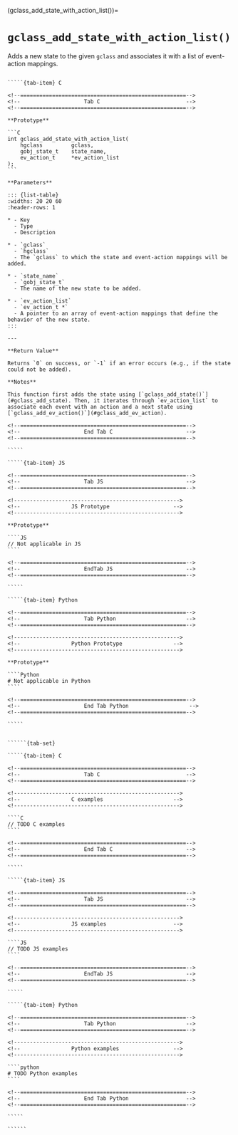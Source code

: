 <!-- ============================================================== -->
(gclass_add_state_with_action_list())=
# `gclass_add_state_with_action_list()`
<!-- ============================================================== -->

Adds a new state to the given `gclass` and associates it with a list of event-action mappings.

<!------------------------------------------------------------>
<!--                    Prototypes                          -->
<!------------------------------------------------------------>

``````{tab-set}

`````{tab-item} C

<!--====================================================-->
<!--                    Tab C                           -->
<!--====================================================-->

**Prototype**

```C
int gclass_add_state_with_action_list(
    hgclass         gclass,
    gobj_state_t    state_name,
    ev_action_t     *ev_action_list
);
```

**Parameters**

::: {list-table}
:widths: 20 20 60
:header-rows: 1

* - Key
  - Type
  - Description

* - `gclass`
  - `hgclass`
  - The `gclass` to which the state and event-action mappings will be added.

* - `state_name`
  - `gobj_state_t`
  - The name of the new state to be added.

* - `ev_action_list`
  - `ev_action_t *`
  - A pointer to an array of event-action mappings that define the behavior of the new state.
:::

---

**Return Value**

Returns `0` on success, or `-1` if an error occurs (e.g., if the state could not be added).

**Notes**

This function first adds the state using [`gclass_add_state()`](#gclass_add_state). Then, it iterates through `ev_action_list` to associate each event with an action and a next state using [`gclass_add_ev_action()`](#gclass_add_ev_action).

<!--====================================================-->
<!--                    End Tab C                       -->
<!--====================================================-->

`````

`````{tab-item} JS

<!--====================================================-->
<!--                    Tab JS                          -->
<!--====================================================-->

<!---------------------------------------------------->
<!--                JS Prototype                    -->
<!---------------------------------------------------->

**Prototype**

````JS
// Not applicable in JS
````

<!--====================================================-->
<!--                    EndTab JS                       -->
<!--====================================================-->

`````

`````{tab-item} Python

<!--====================================================-->
<!--                    Tab Python                      -->
<!--====================================================-->

<!---------------------------------------------------->
<!--                Python Prototype                -->
<!---------------------------------------------------->

**Prototype**

````Python
# Not applicable in Python
````

<!--====================================================-->
<!--                    End Tab Python                   -->
<!--====================================================-->

`````

``````

<!------------------------------------------------------------>
<!--                    Examples                            -->
<!------------------------------------------------------------>

```````{dropdown} Examples

``````{tab-set}

`````{tab-item} C

<!--====================================================-->
<!--                    Tab C                           -->
<!--====================================================-->

<!---------------------------------------------------->
<!--                C examples                      -->
<!---------------------------------------------------->

````C
// TODO C examples
````

<!--====================================================-->
<!--                    End Tab C                       -->
<!--====================================================-->

`````

`````{tab-item} JS

<!--====================================================-->
<!--                    Tab JS                          -->
<!--====================================================-->

<!---------------------------------------------------->
<!--                JS examples                     -->
<!---------------------------------------------------->

````JS
// TODO JS examples
````

<!--====================================================-->
<!--                    EndTab JS                       -->
<!--====================================================-->

`````

`````{tab-item} Python

<!--====================================================-->
<!--                    Tab Python                      -->
<!--====================================================-->

<!---------------------------------------------------->
<!--                Python examples                 -->
<!---------------------------------------------------->

````python
# TODO Python examples
````

<!--====================================================-->
<!--                    End Tab Python                  -->
<!--====================================================-->

`````

``````

```````
